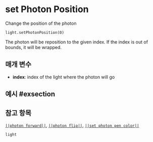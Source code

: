 # set Photon Position

Change the position of the photon

```sig
light.setPhotonPosition(0)
```

The photon will be reposition to the given index. If the index is out of bounds, it will be wrapped.

## 매개 변수

* **index**: index of the light where the photon will go

## 예시 #exsection

## 참고 항목

[`||photon forward||`](/reference/light/photon-forward), [`||photon flip||`](/reference/light/photon-flip), [`||set photon pen color||`](/reference/light/set-photon-pen-color)

```package
light
```